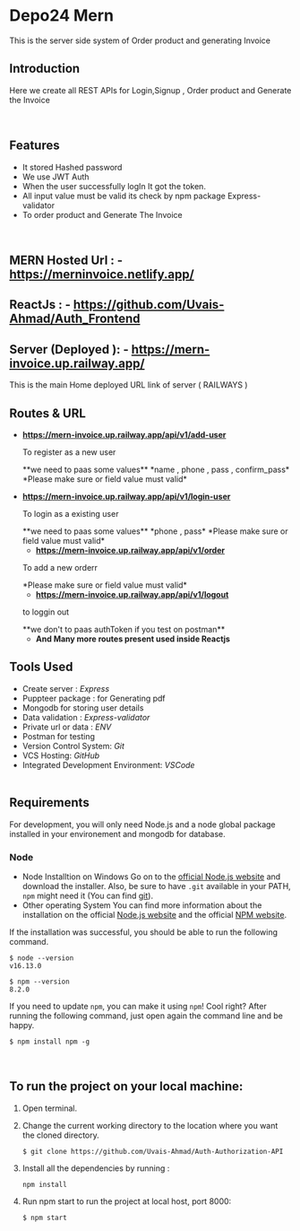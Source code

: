 # Depo24 Mern
This is the server side system of Order product and generating Invoice

## Introduction

Here we create all REST APIs for Login,Signup , Order product and Generate the Invoice 

<br/>

## Features
- It stored Hashed password
- We use JWT Auth
- When the user successfully logIn It got the token.
- All input value must be valid its check by npm package Express-validator
- To order product and Generate The Invoice
 

<br/>

## MERN Hosted Url   : - **https://merninvoice.netlify.app/**
## ReactJs           : - **https://github.com/Uvais-Ahmad/Auth_Frontend**
## Server (Deployed ): - **https://mern-invoice.up.railway.app/**
 This is the main Home deployed URL link of server ( RAILWAYS )

## Routes & URL

- **https://mern-invoice.up.railway.app/api/v1/add-user**
  <p>To register as a new user</p>
  **we need to paas some values**
  *name , phone , pass , confirm_pass*
  *Please make sure or field value must valid*


- **https://mern-invoice.up.railway.app/api/v1/login-user**
  <p>To login as a existing user</p>
  **we need to paas some values**
  *phone , pass*
  *Please make sure or field value must valid*
  <br/>
  
  - **https://mern-invoice.up.railway.app/api/v1/order**
  <p>To add a new orderr</p>
  *Please make sure or field value must valid*
  <br/>
  
  - **https://mern-invoice.up.railway.app/api/v1/logout**
  <p>to loggin out</p>
  **we don't to paas authToken if you test on postman**
  <br/>
  
  - **And Many more routes present used inside Reactjs**

## Tools Used
- Create server : *Express*
- Puppteer package : for Generating pdf
- Mongodb for storing user details
- Data validation : *Express-validator*
- Private url or data : *ENV*
- Postman for testing
- Version Control System: *Git*
- VCS Hosting: *GitHub*
- Integrated Development Environment: *VSCode*
  <br/>
  <br/>

## Requirements

For development, you will only need Node.js and a node global package installed in your environement and mongodb for database.

### Node

- Node Installtion on Windows
  Go on to the [official Node.js website](https://nodejs.org/en/) and download the installer. Also, be sure to have `.git` available in your PATH,
  `npm` might need it (You can find [git](https://git-scm.com/)).
- Other operating System
  You can find more information about the installation on the official [Node.js website](https://nodejs.org/en/) and the official [NPM website](https://www.npmjs.com/).

If the installation was successful, you should be able to run the following command.

```
$ node --version
v16.13.0

$ npm --version
8.2.0
```

If you need to update `npm`, you can make it using `npm`! Cool right? After running the following command, just open again the command line and be happy.

```
$ npm install npm -g

```

<br/>

## To run the project on your local machine:

1. Open terminal.

2. Change the current working directory to the location where you want the cloned directory.

   ```
   $ git clone https://github.com/Uvais-Ahmad/Auth-Authorization-API

   ```

3. Install all the dependencies by running :

   ```
   npm install

   ```

4. Run npm start to run the project at local host, port 8000:

   ```
   $ npm start

   ```

<br/>
